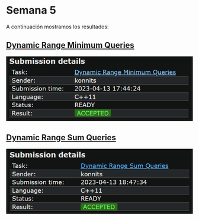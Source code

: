 # Semana 5

A continuación mostramos los resultados:

## [Dynamic Range Minimum Queries](https://github.com/Konnits/INF349-Programacion-competitiva/blob/master/W5/dynamic_range_minimum_queries.cpp)
![Dynamic Range Minimum Queries](https://github.com/Konnits/INF349-Programacion-competitiva/blob/master/W5/Images/dynamic_range_minimum_queries.png)

## [Dynamic Range Sum Queries](https://github.com/Konnits/INF349-Programacion-competitiva/blob/master/W5/dynamic_range_sum_queries.cpp)
![Dynamic Range Sum Queries](https://github.com/Konnits/INF349-Programacion-competitiva/blob/master/W5/Images/dynamic_range_sum_queries.png)